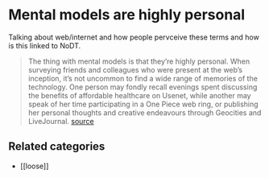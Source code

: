 # Mental models are highly personal

 Talking about web/internet and how people pervceive these terms and how is this linked to NoDT.

> The thing with mental models is that they’re highly personal. When surveying friends and colleagues who were present at the web’s inception, it’s not uncommon to find a wide range of memories of the technology. One person may fondly recall evenings spent discussing the benefits of affordable healthcare on Usenet, while another may speak of her time participating in a One Piece web ring, or publishing her personal thoughts and creative endeavours through Geocities and LiveJournal. [source](https://medium.com/@bryanrieger/same-same-but-different-ea8f872a54f#.ewtpg2q0p)

## Related categories

- [[loose]]

